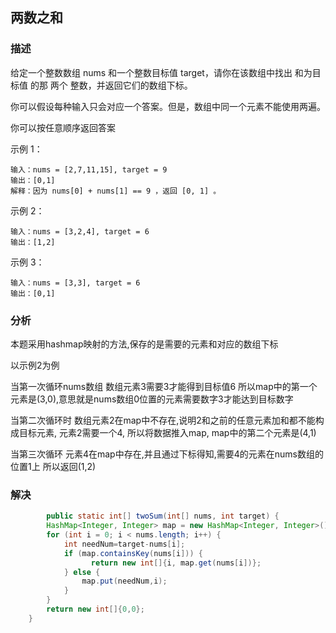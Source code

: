 ## 两数之和
### 描述
给定一个整数数组 nums 和一个整数目标值 target，请你在该数组中找出 和为目标值 的那 两个 整数，并返回它们的数组下标。

你可以假设每种输入只会对应一个答案。但是，数组中同一个元素不能使用两遍。

你可以按任意顺序返回答案

示例 1：
```
输入：nums = [2,7,11,15], target = 9
输出：[0,1]
解释：因为 nums[0] + nums[1] == 9 ，返回 [0, 1] 。
```
示例 2：
```
输入：nums = [3,2,4], target = 6
输出：[1,2]
```
示例 3：
```
输入：nums = [3,3], target = 6
输出：[0,1]
```
### 分析
本题采用hashmap映射的方法,保存的是需要的元素和对应的数组下标

以示例2为例

当第一次循环nums数组 数组元素3需要3才能得到目标值6 所以map中的第一个元素是(3,0),意思就是nums数组0位置的元素需要数字3才能达到目标数字

当第二次循环时 数组元素2在map中不存在,说明2和之前的任意元素加和都不能构成目标元素, 元素2需要一个4, 所以将数据推入map, map中的第二个元素是(4,1)

当第三次循环 元素4在map中存在,并且通过下标得知,需要4的元素在nums数组的位置1上 所以返回(1,2)  
### 解决
```java
        public static int[] twoSum(int[] nums, int target) {
        HashMap<Integer, Integer> map = new HashMap<Integer, Integer>();
        for (int i = 0; i < nums.length; i++) {
            int needNum=target-nums[i];
            if (map.containsKey(nums[i])) {
                  return new int[]{i, map.get(nums[i])};
            } else {
                map.put(needNum,i);
            }
        }
        return new int[]{0,0};
    }
```